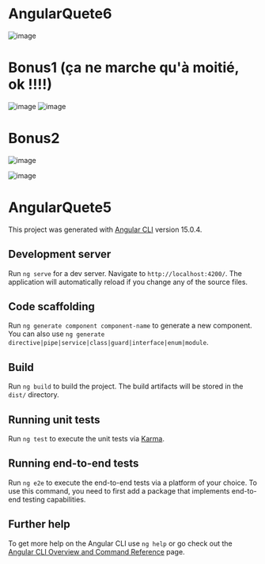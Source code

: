 # AngularQuete6
![image](https://user-images.githubusercontent.com/94469220/225695913-5ea3def3-776c-4b98-a5a0-e912d0c51d1d.png)
# Bonus1 (ça ne marche qu'à moitié, ok !!!!)
![image](https://user-images.githubusercontent.com/94469220/225696353-868f5b23-5b76-48dc-ad2c-7f5ab101e45c.png)
![image](https://user-images.githubusercontent.com/94469220/225696505-9b07f384-edd0-4d9b-b707-c70445011c5a.png)

# Bonus2 
![image](https://user-images.githubusercontent.com/94469220/225695718-7853d022-948d-4cca-97e3-7a89c7f9dd0b.png)






![image](https://user-images.githubusercontent.com/94469220/214061904-64f99109-1f91-4f99-b273-d277745bfe01.png)
# AngularQuete5

This project was generated with [Angular CLI](https://github.com/angular/angular-cli) version 15.0.4.

## Development server

Run `ng serve` for a dev server. Navigate to `http://localhost:4200/`. The application will automatically reload if you change any of the source files.

## Code scaffolding

Run `ng generate component component-name` to generate a new component. You can also use `ng generate directive|pipe|service|class|guard|interface|enum|module`.

## Build

Run `ng build` to build the project. The build artifacts will be stored in the `dist/` directory.

## Running unit tests

Run `ng test` to execute the unit tests via [Karma](https://karma-runner.github.io).

## Running end-to-end tests

Run `ng e2e` to execute the end-to-end tests via a platform of your choice. To use this command, you need to first add a package that implements end-to-end testing capabilities.

## Further help

To get more help on the Angular CLI use `ng help` or go check out the [Angular CLI Overview and Command Reference](https://angular.io/cli) page.

